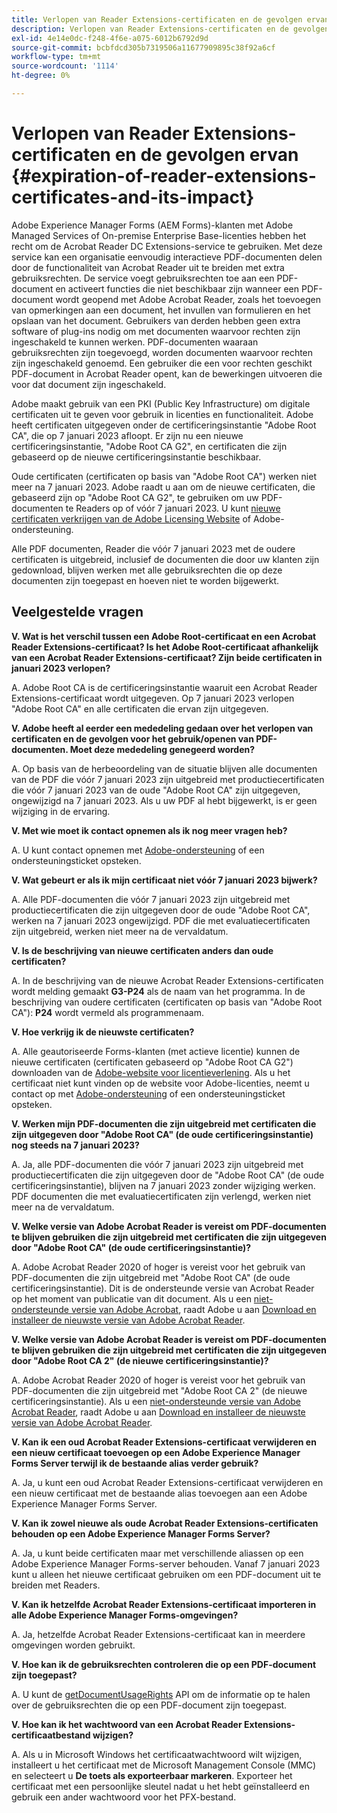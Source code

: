 ```yaml
---
title: Verlopen van Reader Extensions-certificaten en de gevolgen ervan
description: Verlopen van Reader Extensions-certificaten en de gevolgen ervan
exl-id: 4e14e0dc-f248-4f6e-a075-6012b6792d9d
source-git-commit: bcbfdcd305b7319506a11677909895c38f92a6cf
workflow-type: tm+mt
source-wordcount: '1114'
ht-degree: 0%

---
```



# Verlopen van Reader Extensions-certificaten en de gevolgen ervan {#expiration-of-reader-extensions-certificates-and-its-impact}

Adobe Experience Manager Forms (AEM Forms)-klanten met Adobe Managed Services of On-premise Enterprise Base-licenties hebben het recht om de Acrobat Reader DC Extensions-service te gebruiken. Met deze service kan een organisatie eenvoudig interactieve PDF-documenten delen door de functionaliteit van Acrobat Reader uit te breiden met extra gebruiksrechten. De service voegt gebruiksrechten toe aan een PDF-document en activeert functies die niet beschikbaar zijn wanneer een PDF-document wordt geopend met Adobe Acrobat Reader, zoals het toevoegen van opmerkingen aan een document, het invullen van formulieren en het opslaan van het document. Gebruikers van derden hebben geen extra software of plug-ins nodig om met documenten waarvoor rechten zijn ingeschakeld te kunnen werken. PDF-documenten waaraan gebruiksrechten zijn toegevoegd, worden documenten waarvoor rechten zijn ingeschakeld genoemd. Een gebruiker die een voor rechten geschikt PDF-document in Acrobat Reader opent, kan de bewerkingen uitvoeren die voor dat document zijn ingeschakeld.

Adobe maakt gebruik van een PKI (Public Key Infrastructure) om digitale certificaten uit te geven voor gebruik in licenties en functionaliteit. Adobe heeft certificaten uitgegeven onder de certificeringsinstantie &quot;Adobe Root CA&quot;, die op 7 januari 2023 afloopt. Er zijn nu een nieuwe certificeringsinstantie, &quot;Adobe Root CA G2&quot;, en certificaten die zijn gebaseerd op de nieuwe certificeringsinstantie beschikbaar.

Oude certificaten (certificaten op basis van &quot;Adobe Root CA&quot;) werken niet meer na 7 januari 2023. Adobe raadt u aan om de nieuwe certificaten, die gebaseerd zijn op &quot;Adobe Root CA G2&quot;, te gebruiken om uw PDF-documenten te Readers op of vóór 7 januari 2023.  U kunt [nieuwe certificaten verkrijgen van de Adobe Licensing Website](https://licensing.adobe.com/) of Adobe-ondersteuning.

Alle PDF documenten, Reader die vóór 7 januari 2023 met de oudere certificaten is uitgebreid, inclusief de documenten die door uw klanten zijn gedownload, blijven werken met alle gebruiksrechten die op deze documenten zijn toegepast en hoeven niet te worden bijgewerkt.

## Veelgestelde vragen

**V. Wat is het verschil tussen een Adobe Root-certificaat en een Acrobat Reader Extensions-certificaat? Is het Adobe Root-certificaat afhankelijk van een Acrobat Reader Extensions-certificaat? Zijn beide certificaten in januari 2023 verlopen?**

A. Adobe Root CA is de certificeringsinstantie waaruit een Acrobat Reader Extensions-certificaat wordt uitgegeven. Op 7 januari 2023 verlopen &quot;Adobe Root CA&quot; en alle certificaten die ervan zijn uitgegeven.

**V. Adobe heeft al eerder een mededeling gedaan over het verlopen van certificaten en de gevolgen voor het gebruik/openen van PDF-documenten. Moet deze mededeling genegeerd worden?**

A. Op basis van de herbeoordeling van de situatie blijven alle documenten van de PDF die vóór 7 januari 2023 zijn uitgebreid met productiecertificaten die vóór 7 januari 2023 van de oude &quot;Adobe Root CA&quot; zijn uitgegeven, ongewijzigd na 7 januari 2023. Als u uw PDF al hebt bijgewerkt, is er geen wijziging in de ervaring.


**V. Met wie moet ik contact opnemen als ik nog meer vragen heb?**

A. U kunt contact opnemen met [Adobe-ondersteuning](https://experienceleague.adobe.com/?support-solution=Experience+Manager#support) of een ondersteuningsticket opsteken.

**V. Wat gebeurt er als ik mijn certificaat niet vóór 7 januari 2023 bijwerk?**

A. Alle PDF-documenten die vóór 7 januari 2023 zijn uitgebreid met productiecertificaten die zijn uitgegeven door de oude &quot;Adobe Root CA&quot;, werken na 7 januari 2023 ongewijzigd. PDF die met evaluatiecertificaten zijn uitgebreid, werken niet meer na de vervaldatum.

**V. Is de beschrijving van nieuwe certificaten anders dan oude certificaten?**

A. In de beschrijving van de nieuwe Acrobat Reader Extensions-certificaten wordt melding gemaakt **G3-P24** als de naam van het programma. In de beschrijving van oudere certificaten (certificaten op basis van &quot;Adobe Root CA&quot;): **P24** wordt vermeld als programmenaam.

**V. Hoe verkrijg ik de nieuwste certificaten?**

A. Alle geautoriseerde Forms-klanten (met actieve licentie) kunnen de nieuwe certificaten (certificaten gebaseerd op &quot;Adobe Root CA G2&quot;) downloaden van de [Adobe-website voor licentieverlening](https://licensing.adobe.com/). Als u het certificaat niet kunt vinden op de website voor Adobe-licenties, neemt u contact op met [Adobe-ondersteuning](https://experienceleague.adobe.com/?support-solution=Experience+Manager&amp;lang=en#support) of een ondersteuningsticket opsteken.

**V. Werken mijn PDF-documenten die zijn uitgebreid met certificaten die zijn uitgegeven door &quot;Adobe Root CA&quot; (de oude certificeringsinstantie) nog steeds na 7 januari 2023?**

A. Ja, alle PDF-documenten die vóór 7 januari 2023 zijn uitgebreid met productiecertificaten die zijn uitgegeven door de &quot;Adobe Root CA&quot; (de oude certificeringsinstantie), blijven na 7 januari 2023 zonder wijziging werken. PDF documenten die met evaluatiecertificaten zijn verlengd, werken niet meer na de vervaldatum.

**V. Welke versie van Adobe Acrobat Reader is vereist om PDF-documenten te blijven gebruiken die zijn uitgebreid met certificaten die zijn uitgegeven door &quot;Adobe Root CA&quot; (de oude certificeringsinstantie)?**

A. Adobe Acrobat Reader 2020 of hoger is vereist voor het gebruik van PDF-documenten die zijn uitgebreid met &quot;Adobe Root CA&quot; (de oude certificeringsinstantie). Dit is de ondersteunde versie van Acrobat Reader op het moment van publicatie van dit document. Als u een [niet-ondersteunde versie van Adobe Acrobat](https://helpx.adobe.com/support/programs/eol-matrix.html), raadt Adobe u aan [Download en installeer de nieuwste versie van Adobe Acrobat Reader](https://get.adobe.com/reader/).

**V. Welke versie van Adobe Acrobat Reader is vereist om PDF-documenten te blijven gebruiken die zijn uitgebreid met certificaten die zijn uitgegeven door &quot;Adobe Root CA 2&quot; (de nieuwe certificeringsinstantie)?**

A. Adobe Acrobat Reader 2020 of hoger is vereist voor het gebruik van PDF-documenten die zijn uitgebreid met &quot;Adobe Root CA 2&quot; (de nieuwe certificeringsinstantie). Als u een [niet-ondersteunde versie van Adobe Acrobat Reader](https://helpx.adobe.com/support/programs/eol-matrix.html), raadt Adobe u aan [Download en installeer de nieuwste versie van Adobe Acrobat Reader](https://get.adobe.com/reader/).

**V. Kan ik een oud Acrobat Reader Extensions-certificaat verwijderen en een nieuw certificaat toevoegen op een Adobe Experience Manager Forms Server terwijl ik de bestaande alias verder gebruik?**

A. Ja, u kunt een oud Acrobat Reader Extensions-certificaat verwijderen en een nieuw certificaat met de bestaande alias toevoegen aan een Adobe Experience Manager Forms Server.

**V. Kan ik zowel nieuwe als oude Acrobat Reader Extensions-certificaten behouden op een Adobe Experience Manager Forms Server?**

A. Ja, u kunt beide certificaten maar met verschillende aliassen op een Adobe Experience Manager Forms-server behouden. Vanaf 7 januari 2023 kunt u alleen het nieuwe certificaat gebruiken om een PDF-document uit te breiden met Readers.

**V. Kan ik hetzelfde Acrobat Reader Extensions-certificaat importeren in alle Adobe Experience Manager Forms-omgevingen?**

A. Ja, hetzelfde Acrobat Reader Extensions-certificaat kan in meerdere omgevingen worden gebruikt.

**V. Hoe kan ik de gebruiksrechten controleren die op een PDF-document zijn toegepast?**

A. U kunt de [getDocumentUsageRights](https://experienceleague.adobe.com/docs/experience-manager-65/forms/developer-reference/programming-aem-forms-jee/java-api-quick-start-code-examples/acrobat-reader-dc-extensions-service.html?lang=en#quick-start-soap-mode-retrieving-credential-information-using-the-java-api) API om de informatie op te halen over de gebruiksrechten die op een PDF-document zijn toegepast.

**V. Hoe kan ik het wachtwoord van een Acrobat Reader Extensions-certificaatbestand wijzigen?**

A. Als u in Microsoft Windows het certificaatwachtwoord wilt wijzigen, installeert u het certificaat met de Microsoft Management Console (MMC) en selecteert u **De toets als exporteerbaar markeren**. Exporteer het certificaat met een persoonlijke sleutel nadat u het hebt geïnstalleerd en gebruik een ander wachtwoord voor het PFX-bestand.


<!-- 
## Applying the certificates {#obtaning-and-applying-the-certificates} 

You can choose one of the following paths to apply latest certificates:

* [Updating certificates for an AEM Forms on JEE environment](#Updating-and-Applying-certificates-for-an-AEM-Forms-on-JEE-environment) 
* [Updating certificates for an AEM Forms on OSGi environment](#Updating-and-applying-certificates-for-an-AEM-Forms-on-OSGi-environment)

>[!NOTE]
>
>The document uses the term certificates and credentials interchangeably.

### Pre-requisites {#Pre-requisites}

Updating the certificates requires using actions available on AEM Forms administrator console and Reader Extension APIs provided by AEM Forms. The document is intended for users and administrators with knowledge of using Adobe Experience Manger Forms APIs. Before you start, ensure that: 

* the user has administrator rights on underlying AEM Forms environment. 
* the user has setup the [development environment](https://experienceleague.adobe.com/docs/experience-manager-65/developing/devtools/howto-projects-eclipse.html) and has access to it.
* [obtain the certificates](#obtain-the-certificates).


### Obtain the certificates {#obtain-the-certificates}

The Rights credential is delivered as a digital certificate that contains the public key, the private key, and the password used to access the credential.

If your organization purchases a production version of Reader Extensions, the production Rights credential is delivered by Adobe Licensing Website (LWS). A production Rights credential is unique to your organization and can enable the specific usage rights that you require.

If you obtained Reader Extensions through a partner or software provider who integrated Reader Extensions into their software, the Rights credential is provided to you by that partner who, in turn, receives this credential from Adobe.

>[!NOTE]
>
>The Rights credential cannot be used for typical document signing or assertion of identity. For these applications, you can use a self-sign certificate or acquire an identity certificate from a Certificate Authority (CA).

The following types of Rights credentials are available:

**Customer Evaluation**: A credential with a short validity period that is provided to customers who want to evaluate Reader Extensions. Usage rights applied to documents using this credential expire when the credential expires. This type of credential is valid only for two to three months.

**Production**: A credential with a long validity period that is provided to customers who purchased the full product. Production credentials are unique to each customer but can be installed on multiple systems.

If you have already used certificates to reader extend PDF files, download a production certificate from [Adobe Licensing Website (LWS)](https://licensing.adobe.com/).

### Applying certificates for an AEM Forms on JEE environment {#Updating-and-Applying-certificates-for-an-AEM-Forms-on-JEE-environment} 

Applying new certificates on AEM Forms on JEE stack requires importing new credentials and applying usage rights. You can use admin console to import credentials and AEM Forms Reader Extension APIs to apply usage rights. 

#### Import and configure credentials 

You can use the Trust Store Management pages to import a new credential. The Trust Store may contain more than one Reader Extensions credential. You must designate one of those credentials as the default Reader Extensions credential. The default credential is used when a Workbench user is unable to determine which credential to use during process creation. These rules apply to default credentials:

* If you import a Reader Extensions credential and the Trust Store contains no other Reader Extensions credentials, it is set as the default.
* If you import a Reader Extensions credential with the Default option selected, the default type is removed from an existing default credential. The imported credential becomes the default.
* You cannot delete a default Reader Extensions credential. To delete the default credential, first set another credential as the default. An exception to this rule is that if there is only one credential, you can delete it even though it is the default.
* You cannot update a default Reader Extensions credential.

To import the credentials: 

1. In administration console, click Settings > Trust Store Management > Local Credentials.
1. Click Import and, under Trust Store Type, select Acrobat Reader DC extensions Credential.
1. (Optional) To indicate that this credential is the default credential to use with Acrobat Reader DC extensions, select Default.
1. In the Alias box, type an identifier for the credential. This identifier is used as the display name for the credential in Acrobat Reader DC extensions. This alias is also used to access the credential programmatically using the AEM forms SDK.
1. Click Choose File to locate the credential, type the password of the credential, and then click OK.

If the error message "Failed to import credential due to either incorrect file format, or incorrect password" appears, verify that the password is valid.

You can also import and delete credentials programmatically. (See [Programming with AEM forms](../../developing/credentials.md).)

<!-- ### Remove usage rights from existing rights-enabled PDF documents

Remove usage rights from existing rights-enabled PDF documents before applying usage rights with latest credentials. AEM Forms on JEE provides APIs to remove usage rights. For detailed instructions, see [Removing Usage Rights from PDF Documents](../../developing/assigning-usage-rights.md#removing-usage-rights-from-pdf-documents).

To remove usage rights for AEM Forms on JEE processes developed in Workbench, see [Workbench Help](https://helpx.adobe.com/content/dam/help/en/experience-manager/6-5/forms/pdf/WorkbenchHelp.pdf). 

#### Apply the usage rights to PDF documents 

After importing new credentials, you can apply usage rights to PDF documents using the Acrobat Reader DC extensions Java Client API and web service.  For details, see [Applying Usage Rights to PDF Documents](../../developing/assigning-usage-rights.md#applying-usage-rights-to-pdf-documents). 


### Applying certificates for an AEM Forms on OSGi environment {#Updating-and-applying-certificates-for-an-AEM-Forms-on-OSGi-environment}

Applying new certificates on AEM Forms on OSGi stack requires importing new credentials and applying usage rights. You can use admin console to import credentials and AEM Forms Reader Extension APIs to apply usage rights. 

#### Import credentials {#Import-credentials}

In an AEM Forms on OSGi environment, a Reader Extension credential is associated with fd-service user. Before adding credentials for fd-user key store, perform the following steps to create a key store: 

1. Log in to your AEM Author instance as an Administrator.
1. Go to **[!UICONTROL Tools]**> **[!UICONTROL Security]**>**[!UICONTROL Users]**.
1. Scroll down the list of users until you find fd-service user account.
1. Click **[!UICONTROL fd-service]** user.
1. Click keystore tab.
1. Click **[!UICONTROL Create KeyStore]**.
1. Set the KeyStore Access Password and save your settings to create the KeyStore password.

After creating the key-store, add credentials to fd-service user. The following video explains the steps: 

>[!VIDEO](https://images-tv.adobe.com/mpcv3/5577/8db8e554-f04b-4fae-8108-b9b5e0eb03ad_1627925794.854x480at800_h264.mp4)

The following command list the details of the pfx file. Before running the command, navigate to the directory that contains the .pfx file.

`keytool -v -list -storetype pkcs12 -keystore [name of your .pfx file]`

For example keytool -v -list -storetype pkcs12 -keystore 1005566.pfx where 1005566.pfx is the name of my pfx file

<!-- ### Remove usage rights from existing rights-enabled PDF documents

Remove usage rights from existing rights-enabled PDF documents before applying usage rights with latest credentials. You can remove the usage rights for a document by invoking the removeUsageRights API from within the docAssuranceServiceAPI. For detailed information, see [Remove Usage Rights](/help/forms/using/aem-document-services-programmatically.md#removing-usage-rights) document.

#### Apply the usage rights to PDF documents 

To apply usage rights in an AEM Forms on OSGi environment, Create custom OSGi service to usage rights to the documents. You can also create a servlet with a POST method to return the reader extended PDF to the user. For detailed instructions, see [Applying Reader Extensions](https://experienceleague.adobe.com/docs/experience-manager-learn/forms/document-services/apply-reader-extension-rights-to-pdf.html).  -->
